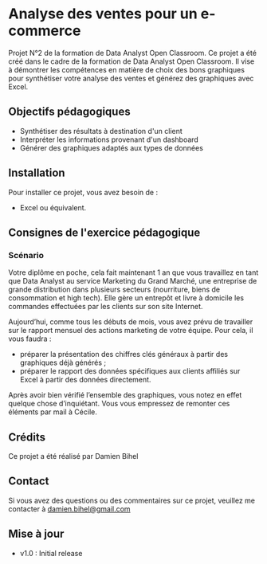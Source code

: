 # Analyse des ventes pour un e-commerce
 
Projet N°2 de la formation de Data Analyst Open Classroom.
Ce projet a été créé dans le cadre de la formation de Data Analyst Open Classroom. Il vise à démontrer les compétences en matière de choix des bons graphiques pour synthétiser votre analyse des ventes et générez des graphiques avec Excel.

## Objectifs pédagogiques
- Synthétiser des résultats à destination d'un client
- Interpréter les informations provenant d'un dashboard
- Générer des graphiques adaptés aux types de données


## Installation

Pour installer ce projet, vous avez besoin de :
- Excel ou équivalent. 

## Consignes de l'exercice pédagogique
### Scénario
Votre diplôme en poche, cela fait maintenant 1 an que vous travaillez en tant que Data Analyst au service Marketing du Grand Marché, une entreprise de grande distribution dans plusieurs secteurs (nourriture, biens de consommation et high tech). Elle gère un entrepôt et livre à domicile les commandes effectuées par les clients sur son site Internet.

Aujourd’hui, comme tous les débuts de mois, vous avez prévu de travailler sur le rapport mensuel des actions marketing de votre équipe. Pour cela, il vous faudra : 

- préparer la présentation des chiffres clés généraux à partir des graphiques déjà générés ;
- préparer le rapport des données spécifiques aux clients affiliés sur Excel à partir des données directement.

Après avoir bien vérifié l’ensemble des graphiques, vous notez en effet quelque chose d’inquiétant. Vous vous empressez de remonter ces éléments par mail à Cécile.

## Crédits

Ce projet a été réalisé par Damien Bihel

## Contact

Si vous avez des questions ou des commentaires sur ce projet, veuillez me contacter à damien.bihel@gmail.com

## Mise à jour

- v1.0 : Initial release